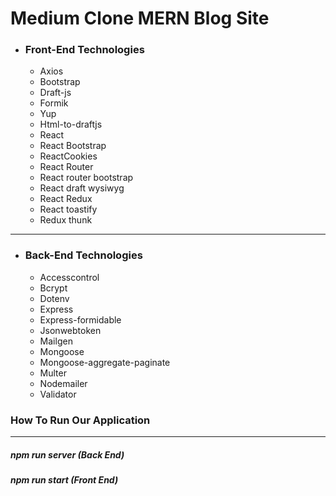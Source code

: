 # Medium Clone MERN Blog Site

* ### Front-End Technologies 
  - Axios
  - Bootstrap
  - Draft-js
  - Formik
  - Yup
  - Html-to-draftjs
  - React
  - React Bootstrap
  - ReactCookies
  - React Router
  - React router bootstrap
  - React draft wysiwyg
  - React Redux
  - React toastify
  - Redux thunk
---
* ### Back-End Technologies
  - Accesscontrol
  - Bcrypt
  - Dotenv
  - Express
  - Express-formidable
  - Jsonwebtoken
  - Mailgen
  - Mongoose
  - Mongoose-aggregate-paginate
  - Multer
  - Nodemailer
  - Validator
### How To Run Our Application
---
##### npm run server (Back End)
##### npm run start (Front End)

